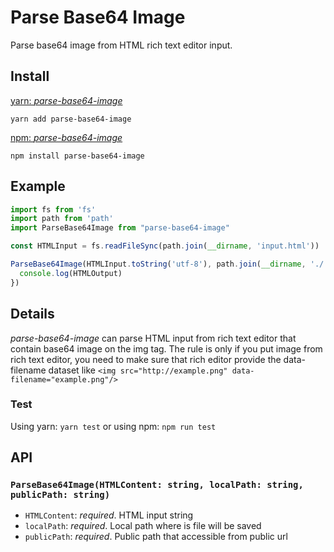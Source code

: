 # Parse Base64 Image
Parse base64 image from HTML rich text editor input.

## Install
[yarn: _parse-base64-image_](https://yarnpkg.com/package/parse-base64-image)
```
yarn add parse-base64-image
```

[npm: _parse-base64-image_](https://www.npmjs.com/package/parse-base64-image)
```
npm install parse-base64-image
```

## Example
```js
import fs from 'fs'
import path from 'path'
import ParseBase64Image from "parse-base64-image"

const HTMLInput = fs.readFileSync(path.join(__dirname, 'input.html'))

ParseBase64Image(HTMLInput.toString('utf-8'), path.join(__dirname, './'), '/').then(HTMLOutput => {
  console.log(HTMLOutput)
})
```

## Details
_parse-base64-image_ can parse HTML input from rich text editor that contain base64 image
on the img tag. The rule is only if you put image from rich text editor, you need to make
sure that rich editor provide the data-filename dataset like
```<img src="http://example.png" data-filename="example.png"/>```

### Test
Using yarn:
```yarn test```
or using npm:
```npm run test```

## API
### `ParseBase64Image(HTMLContent: string, localPath: string, publicPath: string)`
- `HTMLContent`: _required_. HTML input string
- `localPath`: _required_. Local path where is file will be saved
- `publicPath`: _required_. Public path that accessible from public url